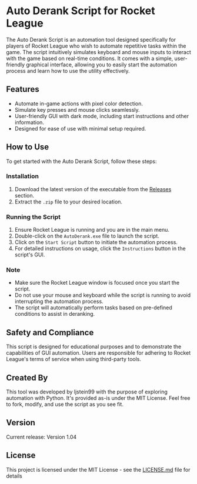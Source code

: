 # Auto Derank Script for Rocket League

The Auto Derank Script is an automation tool designed specifically for players of Rocket League who wish to automate repetitive tasks within the game. The script intuitively simulates keyboard and mouse inputs to interact with the game based on real-time conditions. It comes with a simple, user-friendly graphical interface, allowing you to easily start the automation process and learn how to use the utility effectively.

## Features

- Automate in-game actions with pixel color detection.
- Simulate key presses and mouse clicks seamlessly.
- User-friendly GUI with dark mode, including start instructions and other information.
- Designed for ease of use with minimal setup required.

## How to Use

To get started with the Auto Derank Script, follow these steps:

### Installation

1. Download the latest version of the executable from the [Releases](https://github.com/your-username/auto-derank/releases) section.
2. Extract the `.zip` file to your desired location.

### Running the Script

1. Ensure Rocket League is running and you are in the main menu.
2. Double-click on the `AutoDerank.exe` file to launch the script.
3. Click on the `Start Script` button to initiate the automation process.
4. For detailed instructions on usage, click the `Instructions` button in the script's GUI.

### Note

- Make sure the Rocket League window is focused once you start the script.
- Do not use your mouse and keyboard while the script is running to avoid interrupting the automation process.
- The script will automatically perform tasks based on pre-defined conditions to assist in deranking.

## Safety and Compliance

This script is designed for educational purposes and to demonstrate the capabilities of GUI automation. Users are responsible for adhering to Rocket League's terms of service when using third-party tools.

## Created By

This tool was developed by ljstein99 with the purpose of exploring automation with Python. It's provided as-is under the MIT License. Feel free to fork, modify, and use the script as you see fit.

## Version

Current release: Version 1.04

## License

This project is licensed under the MIT License - see the [LICENSE.md](LICENSE.md) file for details
